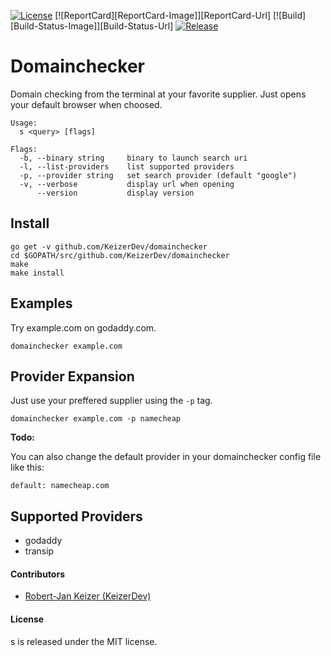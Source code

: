 [![License][License-Image]][License-Url] [![ReportCard][ReportCard-Image]][ReportCard-Url] [![Build][Build-Status-Image]][Build-Status-Url] [![Release][Release-Image]][Release-Url]
# Domainchecker
Domain checking from the terminal at your favorite supplier. Just opens your default browser when choosed.

```
Usage:
  s <query> [flags]

Flags:
  -b, --binary string     binary to launch search uri
  -l, --list-providers    list supported providers
  -p, --provider string   set search provider (default "google")
  -v, --verbose           display url when opening
      --version           display version
```

## Install

```
go get -v github.com/KeizerDev/domainchecker
cd $GOPATH/src/github.com/KeizerDev/domainchecker
make
make install
```

## Examples

Try example.com on godaddy.com.
```
domainchecker example.com
```

## Provider Expansion

Just use your preffered supplier using the `-p` tag.
```
domainchecker example.com -p namecheap
```

**Todo:**

You can also change the default provider in your domainchecker config file like this: 
```
default: namecheap.com
```

## Supported Providers

* godaddy
* transip

#### Contributors

* [Robert-Jan Keizer (KeizerDev)](https://github.com/KeizerDev/)

#### License

s is released under the MIT license.

[License-Url]: http://opensource.org/licenses/MIT
[License-Image]: https://img.shields.io/npm/l/express.svg
[Release-Url]: https://github.com/KeizerDev/domainchecker/releases/tag/v0.0.1
[Release-image]: http://img.shields.io/badge/release-v0.2.1-1eb0fc.svg
